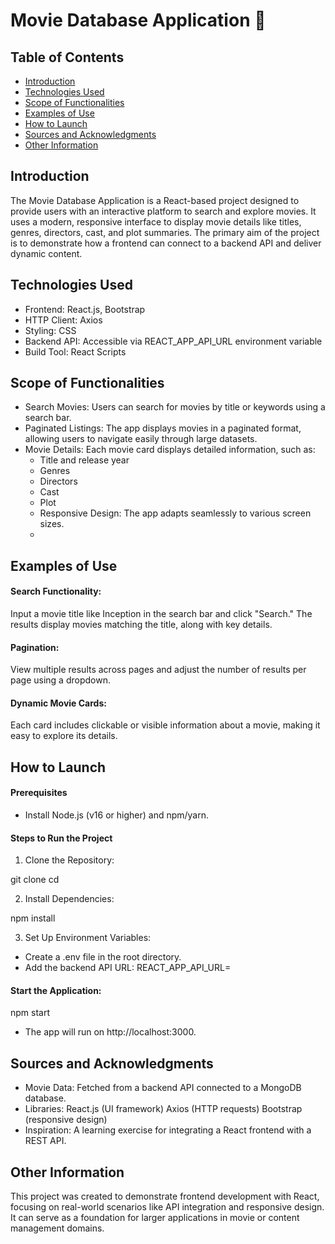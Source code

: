 # Movie Database Application 🎥

## Table of Contents
* [Introduction](#introduction)
* [Technologies Used](#technologies-used)
* [Scope of Functionalities](#scope-of-functionalities)
* [Examples of Use](#examples-of-use)
* [How to Launch](#how-to-launch)
* [Sources and Acknowledgments](#sources-and-acknowledgments)
* [Other Information](#other-information)
  
## Introduction
The Movie Database Application is a React-based project designed to provide users with an interactive platform to search and explore movies. It uses a modern, responsive interface to display movie details like titles, genres, directors, cast, and plot summaries. The primary aim of the project is to demonstrate how a frontend can connect to a backend API and deliver dynamic content.

## Technologies Used
* Frontend: React.js, Bootstrap
* HTTP Client: Axios
* Styling: CSS
* Backend API: Accessible via REACT_APP_API_URL environment variable
* Build Tool: React Scripts

## Scope of Functionalities
  * Search Movies: Users can search for movies by title or keywords using a search bar.
  * Paginated Listings: The app displays movies in a paginated format, allowing users to navigate easily through large datasets.
  * Movie Details: Each movie card displays detailed information, such as:
    * Title and release year
    * Genres
    * Directors
    * Cast
    * Plot
    * Responsive Design: The app adapts seamlessly to various screen sizes.
    * 
## Examples of Use

#### Search Functionality:
Input a movie title like Inception in the search bar and click "Search."
The results display movies matching the title, along with key details.

#### Pagination:
View multiple results across pages and adjust the number of results per page using a dropdown.

#### Dynamic Movie Cards:
Each card includes clickable or visible information about a movie, making it easy to explore its details.

## How to Launch

#### Prerequisites
* Install Node.js (v16 or higher) and npm/yarn.

#### Steps to Run the Project

1. Clone the Repository:

  git clone <repository-url>
  cd <repository-folder>

2. Install Dependencies:
   
  npm install

3. Set Up Environment Variables:
* Create a .env file in the root directory.
* Add the backend API URL:
REACT_APP_API_URL=<Your Backend API URL>

#### Start the Application:

  npm start
* The app will run on http://localhost:3000.

## Sources and Acknowledgments
* Movie Data: Fetched from a backend API connected to a MongoDB database.
* Libraries:
    React.js (UI framework)
    Axios (HTTP requests)
    Bootstrap (responsive design)
* Inspiration: A learning exercise for integrating a React frontend with a REST API.

## Other Information
This project was created to demonstrate frontend development with React, focusing on real-world scenarios like API integration and responsive design. It can serve as a foundation for larger applications in movie or content management domains.
